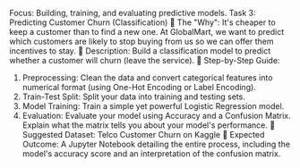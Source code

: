 Focus: Building, training, and evaluating predictive models. 
Task 3: Predicting Customer Churn (Classification) 
 The "Why": It's cheaper to keep a customer than to find a new one. At GlobalMart, we 
want to predict which customers are likely to stop buying from us so we can offer them 
incentives to stay. 
 Description: Build a classification model to predict whether a customer will churn (leave 
the service). 
 Step-by-Step Guide: 
1. Preprocessing: Clean the data and convert categorical features into numerical 
format (using One-Hot Encoding or Label Encoding). 
2. Train-Test Split: Split your data into training and testing sets. 
3. Model Training: Train a simple yet powerful Logistic Regression model. 
4. Evaluation: Evaluate your model using Accuracy and a Confusion Matrix. 
Explain what the matrix tells you about your model's performance. 
 Suggested Dataset: Telco Customer Churn on Kaggle 
 Expected Outcome: A Jupyter Notebook detailing the entire process, including the 
model's accuracy score and an interpretation of the confusion matrix. 
